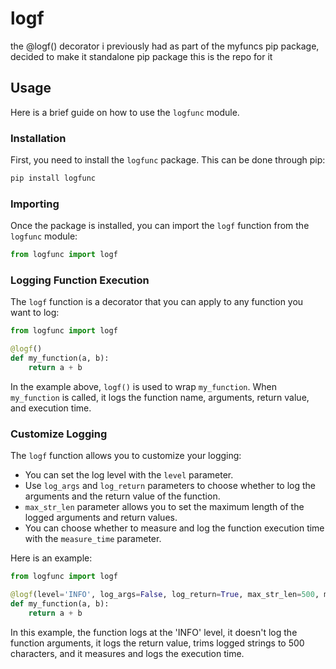 # logf

the @logf() decorator i previously had as part of the myfuncs pip package, decided to make it standalone pip package this is the repo for it

## Usage

Here is a brief guide on how to use the `logfunc` module.

### Installation

First, you need to install the `logfunc` package. This can be done through pip:

```sh
pip install logfunc
```

### Importing

Once the package is installed, you can import the `logf` function from the `logfunc` module:

```python
from logfunc import logf
```

### Logging Function Execution

The `logf` function is a decorator that you can apply to any function you want to log:

```python
from logfunc import logf

@logf()
def my_function(a, b):
    return a + b
```

In the example above, `logf()` is used to wrap `my_function`. When `my_function` is called, it logs the function name, arguments, return value, and execution time.

### Customize Logging

The `logf` function allows you to customize your logging:

- You can set the log level with the `level` parameter.
- Use `log_args` and `log_return` parameters to choose whether to log the arguments and the return value of the function.
- `max_str_len` parameter allows you to set the maximum length of the logged arguments and return values.
- You can choose whether to measure and log the function execution time with the `measure_time` parameter.

Here is an example:

```python
from logfunc import logf

@logf(level='INFO', log_args=False, log_return=True, max_str_len=500, measure_time=True)
def my_function(a, b):
    return a + b
```

In this example, the function logs at the 'INFO' level, it doesn't log the function arguments, it logs the return value, trims logged strings to 500 characters, and it measures and logs the execution time.
